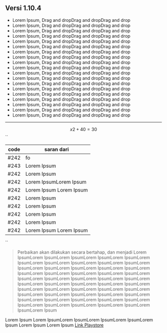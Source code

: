 ## Versi 1.10.4


- Lorem Ipsum, Drag and dropDrag and dropDrag and drop
- Lorem Ipsum, Drag and dropDrag and dropDrag and drop
- Lorem Ipsum, Drag and dropDrag and dropDrag and drop
- Lorem Ipsum, Drag and dropDrag and dropDrag and drop
- Lorem Ipsum, Drag and dropDrag and dropDrag and drop
- Lorem Ipsum, Drag and dropDrag and dropDrag and drop
- Lorem Ipsum, Drag and dropDrag and dropDrag and drop
- Lorem Ipsum, Drag and dropDrag and dropDrag and drop
- Lorem Ipsum, Drag and dropDrag and dropDrag and drop
- Lorem Ipsum, Drag and dropDrag and dropDrag and drop
- Lorem Ipsum, Drag and dropDrag and dropDrag and drop
- Lorem Ipsum, Drag and dropDrag and dropDrag and drop
- Lorem Ipsum, Drag and dropDrag and dropDrag and drop
- Lorem Ipsum, Drag and dropDrag and dropDrag and drop
- Lorem Ipsum, Drag and dropDrag and dropDrag and drop
- Lorem Ipsum, Drag and dropDrag and dropDrag and drop
- Lorem Ipsum, Drag and dropDrag and dropDrag and drop
- Lorem Ipsum, Drag and dropDrag and dropDrag and drop
- Lorem Ipsum, Drag and dropDrag and dropDrag and drop


---
$$
x2 + 40 = 30
$$
``

| code | saran dari              |
| ---- | ----------------------- |
| #242 | fo                      |
| #243 | Lorem Ipsum             |
| #242 | Lorem Ipsum             |
| #242 | Lorem IpsumLorem Ipsum  |
| #242 | Lorem Ipsum Lorem Ipsum |
| #242 | Lorem Ipsum             |
| #242 | Lorem Ipsum             |
| #242 | Lorem Ipsum             |
| #242 | Lorem Ipsum             |
| #242 | Lorem Ipsum Lorem Ipsum |

``

> Perbaikan akan dilakukan secara bertahap, dan menjadi Lorem IpsumLorem IpsumLorem IpsumLorem IpsumLorem IpsumLorem IpsumLorem IpsumLorem IpsumLorem IpsumLorem IpsumLorem IpsumLorem IpsumLorem IpsumLorem IpsumLorem IpsumLorem IpsumLorem IpsumLorem IpsumLorem IpsumLorem IpsumLorem IpsumLorem IpsumLorem IpsumLorem IpsumLorem IpsumLorem IpsumLorem IpsumLorem IpsumLorem IpsumLorem IpsumLorem IpsumLorem IpsumLorem IpsumLorem IpsumLorem IpsumLorem IpsumLorem IpsumLorem IpsumLorem IpsumLorem IpsumLorem IpsumLorem IpsumLorem IpsumLorem IpsumLorem IpsumLorem IpsumLorem IpsumLorem IpsumLorem IpsumLorem IpsumLorem IpsumLorem Ipsum

 Lorem Ipsum Lorem IpsumLorem IpsumLorem IpsumLorem IpsumLorem Ipsum Lorem Ipsum Lorem Ipsum [Link Playstore](https://play.google.com/store/apps/details?id=com.flagodna.mtaoneversi2)
